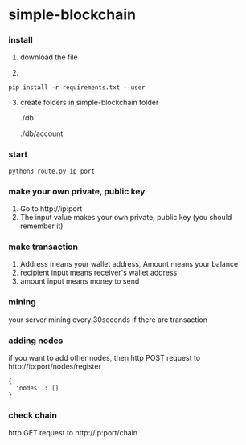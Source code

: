 # simple-blockchain

### install

1. download the file

2. 
```
pip install -r requirements.txt --user
```
3. create folders in simple-blockchain folder

    ./db
  
    ./db/account

### start
```
python3 route.py ip port
```

### make your own private, public key

1. Go to http://ip:port
2. The input value makes your own private, public key (you should remember it)

### make transaction

1. Address means your wallet address, Amount means your balance
2. recipient input means receiver's wallet address
3. amount input means money to send

### mining

your server mining every 30seconds if there are transaction

### adding nodes

if you want to add other nodes, then
http POST request to http://ip:port/nodes/register
```
{
  'nodes' : []
}
```

### check chain

http GET request to http://ip:port/chain
